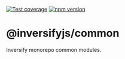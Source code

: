 [![Test coverage](https://codecov.io/gh/inversify/monorepo/branch/main/graph/badge.svg?flag=%40inversifyjs%2Fcommon)](https://codecov.io/gh/inversify/monorepo/branch/main/graph/badge.svg?flag=%40inversifyjs%2Fcommon)
[![npm version](https://img.shields.io/github/package-json/v/inversify/monorepo?filename=packages%2Fcontainer%2Flibraries%2Fcommon%2Fpackage.json&style=plastic)](https://www.npmjs.com/package/@inversifyjs/common)

# @inversifyjs/common

Inversify monorepo common modules.
